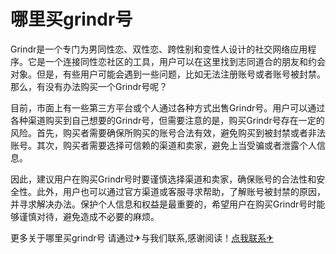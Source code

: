 # 哪里买grindr号

Grindr是一个专门为男同性恋、双性恋、跨性别和变性人设计的社交网络应用程序。它是一个连接同性恋社区的工具，用户可以在这里找到志同道合的朋友和约会对象。但是，有些用户可能会遇到一些问题，比如无法注册账号或者账号被封禁。那么，有没有办法购买一个Grindr号呢？

目前，市面上有一些第三方平台或个人通过各种方式出售Grindr号。用户可以通过各种渠道购买到自己想要的Grindr号，但需要注意的是，购买Grindr号存在一定的风险。首先，购买者需要确保所购买的账号合法有效，避免购买到被封禁或者非法账号。其次，购买者需要选择可信赖的渠道和卖家，避免上当受骗或者泄露个人信息。

因此，建议用户在购买Grindr号时要谨慎选择渠道和卖家，确保账号的合法性和安全性。此外，用户也可以通过官方渠道或客服寻求帮助，了解账号被封禁的原因，并寻求解决办法。保护个人信息和权益是最重要的，希望用户在购买Grindr号时能够谨慎对待，避免造成不必要的麻烦。

更多关于哪里买grindr号 请通过✈与我们联系,感谢阅读！[点我联系✈](https://news.G208.com)